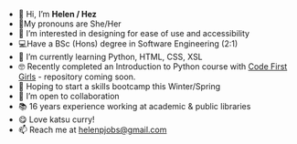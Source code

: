 - 👋 Hi, I’m **Helen / Hez** 
- 🤝My pronouns are She/Her
- 👀 I’m interested in designing for ease of use and accessibility
- 💻Have a BSc (Hons) degree in Software Engineering (2:1)
- 🌱 I’m currently learning Python, HTML, CSS, XSL
- 🤓 Recently completed an Introduction to Python course with [Code First Girls](https://codefirstgirls.com/) - repository coming soon.
- 🤞 Hoping to start a skills bootcamp this Winter/Spring
- 💞️ I’m open to collaboration
- 📚 16 years experience working at academic & public libraries
- 😋 Love katsu curry!
- 📫 Reach me at helenpjobs@gmail.com
<!---
ellohez/ellohez is a ✨ special ✨ repository because its `README.md` (this file) appears on your GitHub profile.
You can click the Preview link to take a look at your changes.
--->
